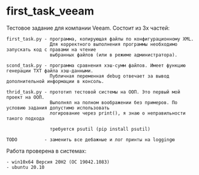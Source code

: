 # first_task_veeam

Тестовое задание для компании Veeam. Состоит из 3х частей:

    first_task.py - программа, копирующая файлы по конфигурационному XML.
                    Для корректного выполнения программы необходимо запускать код с правами на чтение 
                    выбранных файлов (или в режиме администратора).
    
    scond_task.py - программа сравнения хэш-сумм файлов. Имеет функцию генерации TXT файла хэш-данными.
                    Публичная переменная debug отвечает за вывод дополнительной информации в консоль.
    
    thrid_task.py - прототип тестовой системы на ООП. Это первый мой проект на ООП.
                    Выполнял на полном воображении без примеров. По условию задания допустимо использовать
                    логирование через print(), я знаю о неправильности такого подхода
                    
                    требуется psutil (pip install psutil)
                    
    TODO          - заменить все дебажные и лог принты на loggingю
	
	
Работа проверена в системах:

	- win10x64 Версия 20H2 (OC 19042.1083)
	- ubuntu 20.10